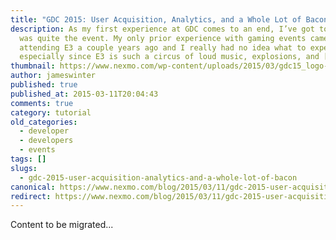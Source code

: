 ```yaml
---
title: "GDC 2015: User Acquisition, Analytics, and a Whole Lot of Bacon"
description: As my first experience at GDC comes to an end, I’ve got to say it
  was quite the event. My only prior experience with gaming events came from
  attending E3 a couple years ago and I really had no idea what to expect,
  especially since E3 is such a circus of loud music, explosions, and […]
thumbnail: https://www.nexmo.com/wp-content/uploads/2015/03/gdc15_logo-1.jpg
author: jameswinter
published: true
published_at: 2015-03-11T20:04:43
comments: true
category: tutorial
old_categories:
  - developer
  - developers
  - events
tags: []
slugs:
  - gdc-2015-user-acquisition-analytics-and-a-whole-lot-of-bacon
canonical: https://www.nexmo.com/blog/2015/03/11/gdc-2015-user-acquisition-analytics-and-a-whole-lot-of-bacon
redirect: https://www.nexmo.com/blog/2015/03/11/gdc-2015-user-acquisition-analytics-and-a-whole-lot-of-bacon
---
```

Content to be migrated...